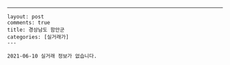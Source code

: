 ---
    layout: post
    comments: true
    title: 경상남도 함안군
    categories: [실거래가]
    ---

    2021-06-10 실거래 정보가 없습니다.

    